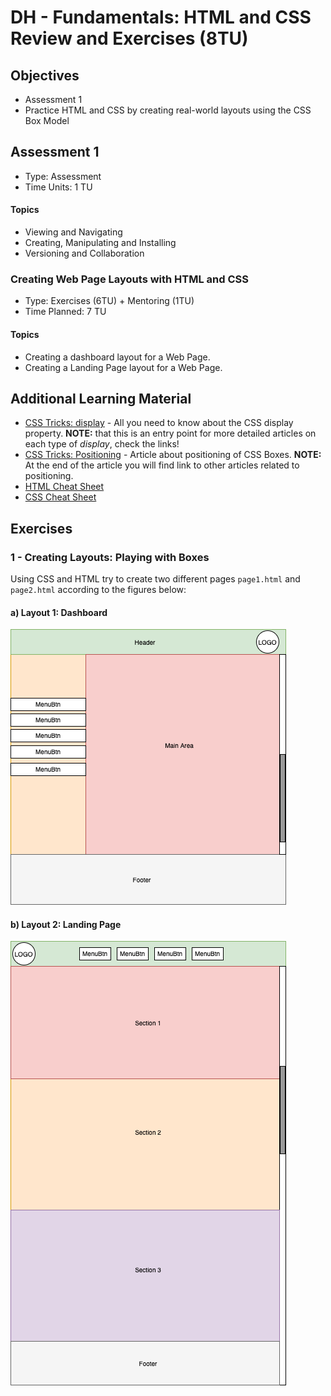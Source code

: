 # DH - Fundamentals: HTML and CSS Review and Exercises (8TU)

## Objectives

- Assessment 1
- Practice HTML and CSS by creating real-world layouts using the CSS Box Model

## Assessment 1

- Type: Assessment
- Time Units: 1 TU

#### Topics

- Viewing and Navigating
- Creating, Manipulating and Installing
- Versioning and Collaboration

### Creating Web Page Layouts with HTML and CSS

- Type: Exercises (6TU) + Mentoring (1TU)
- Time Planned: 7 TU

#### Topics

- Creating a dashboard layout for a Web Page.
- Creating a Landing Page layout for a Web Page.

## Additional Learning Material

- [CSS Tricks: display](https://css-tricks.com/almanac/properties/d/display/) - All you need to know 
  about the CSS display property. **NOTE:** that this is an entry point for more detailed articles on 
  each type of *display*, check the links!
- [CSS Tricks: Positioning]() - Article about positioning of CSS Boxes. **NOTE:** At the end of the article
  you will find link to other articles related to positioning.
- [HTML Cheat Sheet](https://htmlcheatsheet.com/HTML-Cheat-Sheet.pdf)
- [CSS Cheat Sheet](http://www.cheat-sheets.org/saved-copy/css_cheat_sheet.pdf)

## Exercises

### 1 - Creating Layouts: Playing with Boxes

Using CSS and HTML try to create two different pages  `page1.html` and `page2.html` according 
to the figures below:

#### a) Layout 1: Dashboard 
![Web Page 1](Exercise/webpage1.png)

#### b) Layout 2: Landing Page
![Web Page 1](Exercise/webpage2.png)

